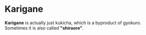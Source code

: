 # Karigane

**Karigane** is actually just kukicha, which is a byproduct of gyokuro. Sometimes it is also called **"shiraore"**.
